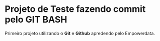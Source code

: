 # Projeto de Teste fazendo commit pelo GIT BASH

Primeiro projeto utilizando o **Git** e **Github** apredendo pelo Empowerdata.